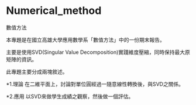 # Numerical_method
數值方法

本專題是在國立高雄大學應用數學系「數值方法」中的一份期末報告。

主要是使用SVD(Singular Value Decomposition)實踐維度壓縮，同時保持最大原矩陣的資訊。

此專題主要分成兩塊敘述。

*1.理論
在二維平面上，討論對單位圓經過一隨意線性轉換後，與SVD之關係。

*2.應用
以SVD來做學生成績之觀察，然後做一個評估。
